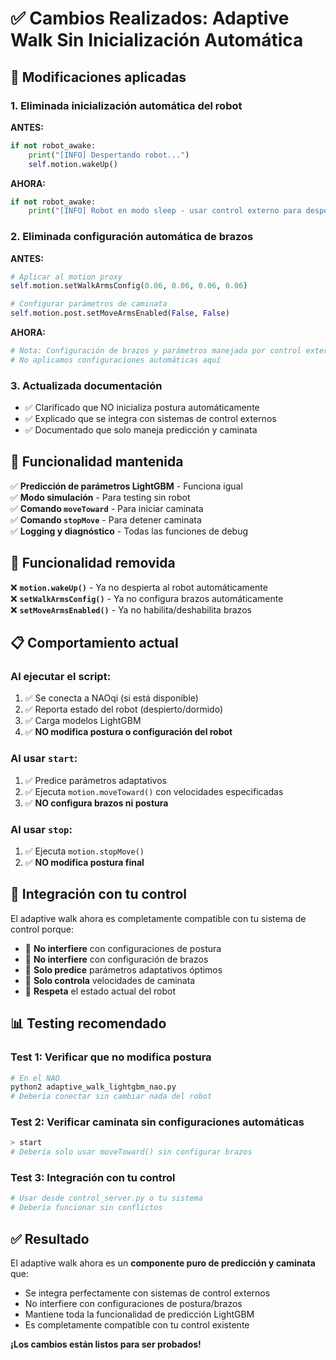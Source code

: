 # ✅ Cambios Realizados: Adaptive Walk Sin Inicialización Automática

## 🔧 **Modificaciones aplicadas**

### **1. Eliminada inicialización automática del robot**
**ANTES:**
```python
if not robot_awake:
    print("[INFO] Despertando robot...")
    self.motion.wakeUp()
```

**AHORA:**
```python
if not robot_awake:
    print("[INFO] Robot en modo sleep - usar control externo para despertar")
```

### **2. Eliminada configuración automática de brazos**
**ANTES:**
```python
# Aplicar al motion proxy
self.motion.setWalkArmsConfig(0.06, 0.06, 0.06, 0.06)

# Configurar parámetros de caminata
self.motion.post.setMoveArmsEnabled(False, False)
```

**AHORA:**
```python
# Nota: Configuración de brazos y parámetros manejada por control externo
# No aplicamos configuraciones automáticas aquí
```

### **3. Actualizada documentación**
- ✅ Clarificado que NO inicializa postura automáticamente
- ✅ Explicado que se integra con sistemas de control externos
- ✅ Documentado que solo maneja predicción y caminata

## 🎯 **Funcionalidad mantenida**

✅ **Predicción de parámetros LightGBM** - Funciona igual  
✅ **Modo simulación** - Para testing sin robot  
✅ **Comando `moveToward`** - Para iniciar caminata  
✅ **Comando `stopMove`** - Para detener caminata  
✅ **Logging y diagnóstico** - Todas las funciones de debug  

## 🚫 **Funcionalidad removida**

❌ **`motion.wakeUp()`** - Ya no despierta al robot automáticamente  
❌ **`setWalkArmsConfig()`** - Ya no configura brazos automáticamente  
❌ **`setMoveArmsEnabled()`** - Ya no habilita/deshabilita brazos  

## 📋 **Comportamiento actual**

### **Al ejecutar el script:**
1. ✅ Se conecta a NAOqi (si está disponible)
2. ✅ Reporta estado del robot (despierto/dormido)
3. ✅ Carga modelos LightGBM
4. ✅ **NO modifica postura o configuración del robot**

### **Al usar `start`:**
1. ✅ Predice parámetros adaptativos
2. ✅ Ejecuta `motion.moveToward()` con velocidades especificadas
3. ✅ **NO configura brazos ni postura**

### **Al usar `stop`:**
1. ✅ Ejecuta `motion.stopMove()`
2. ✅ **NO modifica postura final**

## 🔄 **Integración con tu control**

El adaptive walk ahora es completamente compatible con tu sistema de control porque:

- 🎯 **No interfiere** con configuraciones de postura
- 🎯 **No interfiere** con configuración de brazos
- 🎯 **Solo predice** parámetros adaptativos óptimos
- 🎯 **Solo controla** velocidades de caminata
- 🎯 **Respeta** el estado actual del robot

## 📊 **Testing recomendado**

### **Test 1: Verificar que no modifica postura**
```bash
# En el NAO
python2 adaptive_walk_lightgbm_nao.py
# Debería conectar sin cambiar nada del robot
```

### **Test 2: Verificar caminata sin configuraciones automáticas**
```python
> start
# Debería solo usar moveToward() sin configurar brazos
```

### **Test 3: Integración con tu control**
```bash
# Usar desde control_server.py o tu sistema
# Debería funcionar sin conflictos
```

## ✅ **Resultado**

El adaptive walk ahora es un **componente puro de predicción y caminata** que:
- Se integra perfectamente con sistemas de control externos
- No interfiere con configuraciones de postura/brazos
- Mantiene toda la funcionalidad de predicción LightGBM
- Es completamente compatible con tu control existente

**¡Los cambios están listos para ser probados!**
